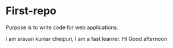 # First-repo
Purpose is to write code for web applications.

I am sravan kumar cheipuri, I am a fast learner.
HI
Good afternoon

